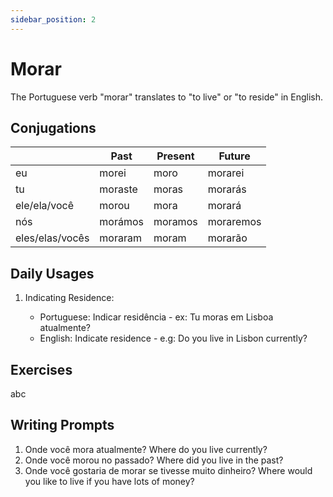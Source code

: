 ```yaml
---
sidebar_position: 2
---
```


# Morar

The Portuguese verb "morar" translates to "to live" or "to reside" in English.

## Conjugations

|                 | Past    | Present | Future    |
| --------------- | ------- | ------- | --------- |
| eu              | morei   | moro    | morarei   |
| tu              | moraste | moras   | morarás   |
| ele/ela/você    | morou   | mora    | morará    |
| nós             | morámos | moramos | moraremos |
| eles/elas/vocês | moraram | moram   | morarão   |

## Daily Usages

1. Indicating Residence:

   - Portuguese: Indicar residência - ex: Tu moras em Lisboa atualmente?
   - English: Indicate residence - e.g: Do you live in Lisbon currently?

## Exercises

abc

## Writing Prompts

1. Onde você mora atualmente? Where do you live currently?
2. Onde você morou no passado? Where did you live in the past?
3. Onde você gostaria de morar se tivesse muito dinheiro? Where would you like to live if you have lots of money?
